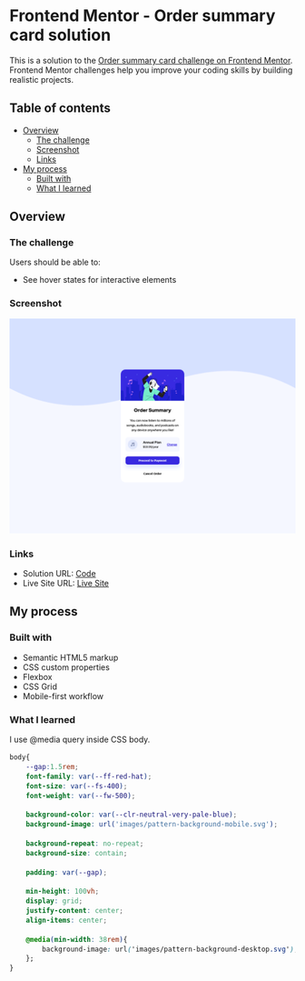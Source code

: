 # Frontend Mentor - Order summary card solution

This is a solution to the [Order summary card challenge on Frontend Mentor](https://www.frontendmentor.io/challenges/order-summary-component-QlPmajDUj). Frontend Mentor challenges help you improve your coding skills by building realistic projects. 

## Table of contents

- [Overview](#overview)
  - [The challenge](#the-challenge)
  - [Screenshot](#screenshot)
  - [Links](#links)
- [My process](#my-process)
  - [Built with](#built-with)
  - [What I learned](#what-i-learned)

## Overview

### The challenge

Users should be able to:

- See hover states for interactive elements

### Screenshot

![](./screenshot.png)

### Links

- Solution URL: [Code](https://github.com/phangtono/order-summary-card)
- Live Site URL: [Live Site](https://calm-malabi-40af30.netlify.app/)

## My process

### Built with

- Semantic HTML5 markup
- CSS custom properties
- Flexbox
- CSS Grid
- Mobile-first workflow

### What I learned

I use @media query inside CSS body.

```css
body{
    --gap:1.5rem;
    font-family: var(--ff-red-hat);
    font-size: var(--fs-400);
    font-weight: var(--fw-500);

    background-color: var(--clr-neutral-very-pale-blue);
    background-image: url('images/pattern-background-mobile.svg');

    background-repeat: no-repeat;
    background-size: contain;

    padding: var(--gap);

    min-height: 100vh;
    display: grid;
    justify-content: center;
    align-items: center;
    
    @media(min-width: 38rem){
        background-image: url('images/pattern-background-desktop.svg');
    };
}
```